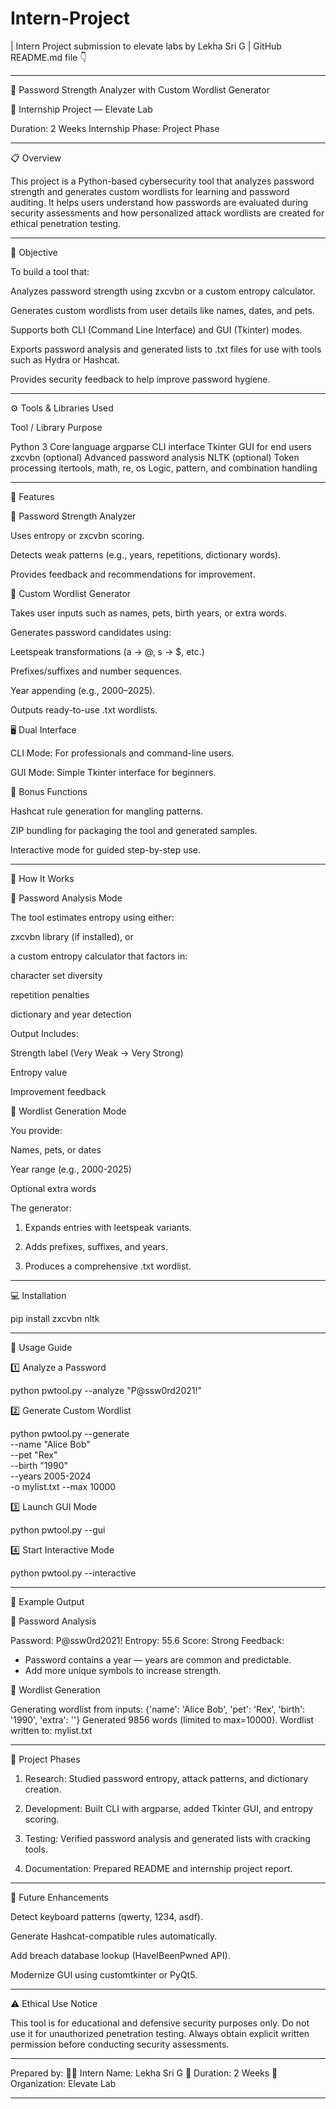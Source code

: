 # Intern-Project
| Intern Project submission to elevate labs by Lekha Sri G |
GitHub README.md file 👇


---

🔐 Password Strength Analyzer with Custom Wordlist Generator

🧠 Internship Project — Elevate Lab

Duration: 2 Weeks
Internship Phase: Project Phase


---

📋 Overview

This project is a Python-based cybersecurity tool that analyzes password strength and generates custom wordlists for learning and password auditing.
It helps users understand how passwords are evaluated during security assessments and how personalized attack wordlists are created for ethical penetration testing.


---

🎯 Objective

To build a tool that:

Analyzes password strength using zxcvbn or a custom entropy calculator.

Generates custom wordlists from user details like names, dates, and pets.

Supports both CLI (Command Line Interface) and GUI (Tkinter) modes.

Exports password analysis and generated lists to .txt files for use with tools such as Hydra or Hashcat.

Provides security feedback to help improve password hygiene.



---

⚙️ Tools & Libraries Used

Tool / Library	Purpose

Python 3	Core language
argparse	CLI interface
Tkinter	GUI for end users
zxcvbn (optional)	Advanced password analysis
NLTK (optional)	Token processing
itertools, math, re, os	Logic, pattern, and combination handling



---

🌟 Features

🔎 Password Strength Analyzer

Uses entropy or zxcvbn scoring.

Detects weak patterns (e.g., years, repetitions, dictionary words).

Provides feedback and recommendations for improvement.


🧩 Custom Wordlist Generator

Takes user inputs such as names, pets, birth years, or extra words.

Generates password candidates using:

Leetspeak transformations (a → @, s → $, etc.)

Prefixes/suffixes and number sequences.

Year appending (e.g., 2000–2025).


Outputs ready-to-use .txt wordlists.


🖥️ Dual Interface

CLI Mode: For professionals and command-line users.

GUI Mode: Simple Tkinter interface for beginners.


🧰 Bonus Functions

Hashcat rule generation for mangling patterns.

ZIP bundling for packaging the tool and generated samples.

Interactive mode for guided step-by-step use.



---

🚀 How It Works

🔐 Password Analysis Mode

The tool estimates entropy using either:

zxcvbn library (if installed), or

a custom entropy calculator that factors in:

character set diversity

repetition penalties

dictionary and year detection



Output Includes:

Strength label (Very Weak → Very Strong)

Entropy value

Improvement feedback


🧠 Wordlist Generation Mode

You provide:

Names, pets, or dates

Year range (e.g., 2000-2025)

Optional extra words


The generator:

1. Expands entries with leetspeak variants.


2. Adds prefixes, suffixes, and years.


3. Produces a comprehensive .txt wordlist.




---

💻 Installation

pip install zxcvbn nltk


---

🧮 Usage Guide

1️⃣ Analyze a Password

python pwtool.py --analyze "P@ssw0rd2021!"

2️⃣ Generate Custom Wordlist

python pwtool.py --generate \
--name "Alice Bob" \
--pet "Rex" \
--birth "1990" \
--years 2005-2024 \
-o mylist.txt --max 10000

3️⃣ Launch GUI Mode

python pwtool.py --gui

4️⃣ Start Interactive Mode

python pwtool.py --interactive


---

🧾 Example Output

🔎 Password Analysis

Password: P@ssw0rd2021!
Entropy: 55.6
Score: Strong
Feedback:
 - Password contains a year — years are common and predictable.
 - Add more unique symbols to increase strength.

🧩 Wordlist Generation

Generating wordlist from inputs: {'name': 'Alice Bob', 'pet': 'Rex', 'birth': '1990', 'extra': ''}
Generated 9856 words (limited to max=10000).
Wordlist written to: mylist.txt


---

🧱 Project Phases

1. Research:
Studied password entropy, attack patterns, and dictionary creation.


2. Development:
Built CLI with argparse, added Tkinter GUI, and entropy scoring.


3. Testing:
Verified password analysis and generated lists with cracking tools.


4. Documentation:
Prepared README and internship project report.




---

🧭 Future Enhancements

Detect keyboard patterns (qwerty, 1234, asdf).

Generate Hashcat-compatible rules automatically.

Add breach database lookup (HaveIBeenPwned API).

Modernize GUI using customtkinter or PyQt5.



---

⚠️ Ethical Use Notice

This tool is for educational and defensive security purposes only.
Do not use it for unauthorized penetration testing.
Always obtain explicit written permission before conducting security assessments.


---

Prepared by:
🧑‍💻 Intern Name: Lekha Sri G 
📅 Duration: 2 Weeks
🏢 Organization: Elevate Lab


---

